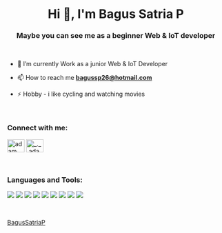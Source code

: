 <h1 align="center">Hi 👋, I'm Bagus Satria P</h1>
<h3 align="center">Maybe you can see me as a beginner Web & IoT developer</h3>

<br>

- 🌱 I’m currently Work as a junior Web & IoT Developer

- 📫 How to reach me **bagussp26@hotmail.com**

- ⚡ Hobby - i like cycling and watching movies

<br>

<h3 align="left">Connect with me:</h3>
<p align="left">
  <a href="https://www.linkedin.com/in/bagussp26/" target="blank"><img align="center"
      src="https://raw.githubusercontent.com/rahuldkjain/github-profile-readme-generator/master/src/images/icons/Social/linked-in-alt.svg"
      alt="adam pithewan" height="30" width="40" /></a>
  <a href="https://www.instagram.com/satriaartama" target="blank"><img align="center"
      src="https://raw.githubusercontent.com/rahuldkjain/github-profile-readme-generator/master/src/images/icons/Social/instagram.svg"
      alt="_._.adam._" height="30" width="40" /></a>
</p>

<br>

<h3 align="left">Languages and Tools:</h3>
<p align="left">
<a target="_blank" href="https://img.icons8.com/color/344/c-plus-plus-logo"><img src="https://img.icons8.com/color/48/000000/c-plus-plus-logo.png"/></a>
<a target="_blank" href="https://icons8.com/icon/20909/html-5"><img src="https://img.icons8.com/color/48/000000/html-5--v1.png"/></a>
<a target="_blank" href="https://icons8.com/icon/21278/css3"><img src="https://img.icons8.com/color/48/000000/css3.png"/></a>
<a target="_blank" href="https://icons8.com/icon/108784/javascript"><img src="https://img.icons8.com/color/48/000000/javascript--v1.png"/></a>
<a target="_blank" href="https://icons8.com/icon/84710/bootstrap"><img src="https://img.icons8.com/color/48/000000/bootstrap.png"/></a>
<a target="_blank" href="https://img.icons8.com/color/344/java-coffee-cup-logo--v1"><img src="https://img.icons8.com/color/48/000000/java-coffee-cup-logo--v1.png"/></a>
<a target="_blank" href="https://icons8.com/icon/9OGIyU8hrxW5/visual-studio-code-2019"><img src="https://img.icons8.com/color/48/000000/visual-studio-code-2019.png"/></a>
<a target="_blank" href="https://img.icons8.com/color/344/arduino"><img src="https://img.icons8.com/color/48/000000/arduino.png"/></a>
<a target="_blank" href="https://icons8.com/icon/KIcFwp9MNQL5/postman-api"><img src="https://img.icons8.com/wired/40/000000/postman-api.png"/></a>
</p>

<br>

[BagusSatriaP](https://github.com/bagussp99)
